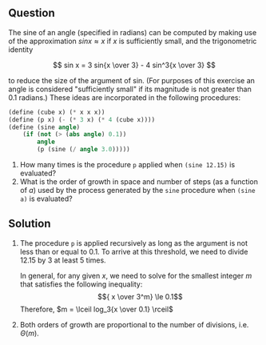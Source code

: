 Question
--------
The sine of an angle (specified in radians) can be computed by making use of
the approximation $sinx \approx x$ if $x$ is sufficiently small, and the
trigonometric identity

$$
    sin x = 3 sin{x \over 3} - 4 sin^3{x \over 3}
$$

to reduce the size of the argument of sin. (For purposes of this exercise an
angle is considered "sufficiently small" if its magnitude is not greater than
0.1 radians.) These ideas are incorporated in the following procedures:

```scheme
(define (cube x) (* x x x))
(define (p x) (- (* 3 x) (* 4 (cube x))))
(define (sine angle)
    (if (not (> (abs angle) 0.1))
        angle
        (p (sine (/ angle 3.0)))))
```

1. How many times is the procedure `p` applied when `(sine 12.15)` is evaluated?
2. What is the order of growth in space and number of steps (as a function of 
$a$) used by the process generated by the `sine` procedure when `(sine a)` is
evaluated?

Solution
--------
1. The procedure `p` is applied recursively as long as the argument is not 
less than or equal to 0.1. To arrive at this threshold, we need to divide 12.15
by 3 at least 5 times.

    In general, for any given $x$, we need to solve for the smallest integer $m$
    that satisfies the following inequality: $${ x \over 3^m} \le 0.1$$
    Therefore, $m = \lceil log_3{x \over 0.1} \rceil$

2. Both orders of growth are proportional to the number of divisions, i.e. $\Theta(m)$. 
